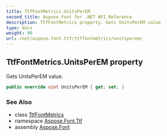 ```yaml
---
title: TtfFontMetrics.UnitsPerEM
second_title: Aspose.Font for .NET API Reference
description: TtfFontMetrics property. Gets UnitsPerEM value
type: docs
weight: 90
url: /net/aspose.font.ttf/ttffontmetrics/unitsperem/
---
```

## TtfFontMetrics.UnitsPerEM property

Gets UnitsPerEM value.

```csharp
public override uint UnitsPerEM { get; set; }
```

### See Also

* class [TtfFontMetrics](../)
* namespace [Aspose.Font.Ttf](../../../aspose.font.ttf/)
* assembly [Aspose.Font](../../../)


